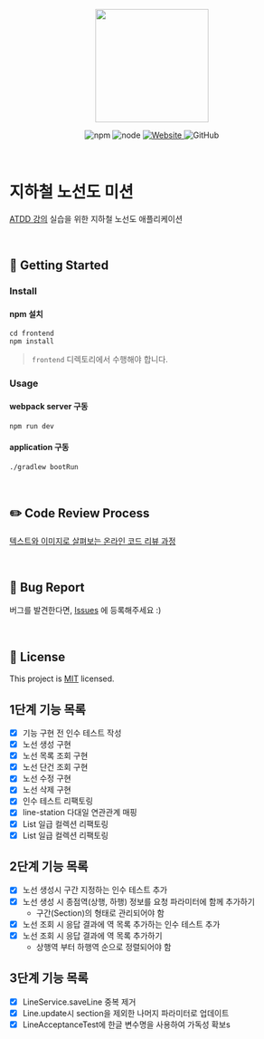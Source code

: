 <p align="center">
    <img width="200px;" src="https://raw.githubusercontent.com/woowacourse/atdd-subway-admin-frontend/master/images/main_logo.png"/>
</p>
<p align="center">
  <img alt="npm" src="https://img.shields.io/badge/npm-%3E%3D%205.5.0-blue">
  <img alt="node" src="https://img.shields.io/badge/node-%3E%3D%209.3.0-blue">
  <a href="https://edu.nextstep.camp/c/R89PYi5H" alt="nextstep atdd">
    <img alt="Website" src="https://img.shields.io/website?url=https%3A%2F%2Fedu.nextstep.camp%2Fc%2FR89PYi5H">
  </a>
  <img alt="GitHub" src="https://img.shields.io/github/license/next-step/atdd-subway-admin">
</p>

<br>

# 지하철 노선도 미션

[ATDD 강의](https://edu.nextstep.camp/c/R89PYi5H) 실습을 위한 지하철 노선도 애플리케이션

<br>

## 🚀 Getting Started

### Install

#### npm 설치

```
cd frontend
npm install
```

> `frontend` 디렉토리에서 수행해야 합니다.

### Usage

#### webpack server 구동

```
npm run dev
```

#### application 구동

```
./gradlew bootRun
```

<br>

## ✏️ Code Review Process

[텍스트와 이미지로 살펴보는 온라인 코드 리뷰 과정](https://github.com/next-step/nextstep-docs/tree/master/codereview)

<br>

## 🐞 Bug Report

버그를 발견한다면, [Issues](https://github.com/next-step/atdd-subway-admin/issues) 에 등록해주세요 :)

<br>

## 📝 License

This project is [MIT](https://github.com/next-step/atdd-subway-admin/blob/master/LICENSE.md) licensed.

## 1단계 기능 목록

- [x] 기능 구현 전 인수 테스트 작성
- [x] 노선 생성 구현
- [x] 노선 목록 조회 구현
- [x] 노선 단건 조회 구현
- [x] 노선 수정 구현
- [x] 노선 삭제 구현
- [x] 인수 테스트 리팩토링
- [x] line-station 다대일 연관관계 매핑
- [x] List<LineResponse> 일급 컬렉션 리팩토링
- [x] List<Station> 일급 컬렉션 리팩토링

## 2단계 기능 목록

- [x] 노선 생성시 구간 지정하는 인수 테스트 추가
- [x] 노선 생성 시 종점역(상행, 하행) 정보를 요청 파라미터에 함께 추가하기
    - 구간(Section)의 형태로 관리되어야 함
- [x] 노선 조회 시 응답 결과에 역 목록 추가하는 인수 테스트 추가
- [x] 노선 조회 시 응답 결과에 역 목록 추가하기
    - 상행역 부터 하행역 순으로 정렬되어야 함

## 3단계 기능 목록

- [x] LineService.saveLine 중복 제거
- [x] Line.update시 section을 제외한 나머지 파라미터로 업데이트
- [x] LineAcceptanceTest에 한글 변수명을 사용하여 가독성 확보s